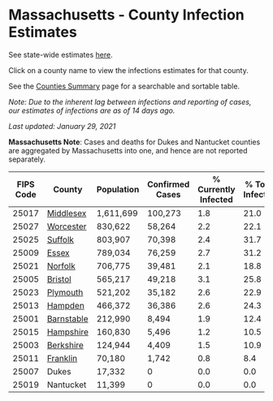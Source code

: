 # Massachusetts - County Infection Estimates

See state-wide estimates [here](/infections/us-ma).

Click on a county name to view the infections estimates for that county.

See the [Counties Summary](/infections/summary-counties) page for a searchable and sortable table.

*Note: Due to the inherent lag between infections and reporting of cases, our estimates of infections are as of 14 days ago.*

*Last updated: January 29, 2021*

**Massachusetts Note**: Cases and deaths for Dukes and Nantucket counties are aggregated by Massachusetts into one, and hence are not reported separately.

|   FIPS Code |                   County |   Population |   Confirmed Cases |   % Currently Infected |   % Total Infected |
|-------------|--------------------------|--------------|-------------------|------------------------|--------------------|
|       25017 |   [Middlesex](middlesex) |    1,611,699 |           100,273 |                    1.8 |               21.0 |
|       25027 |   [Worcester](worcester) |      830,622 |            58,264 |                    2.2 |               22.1 |
|       25025 |       [Suffolk](suffolk) |      803,907 |            70,398 |                    2.4 |               31.7 |
|       25009 |           [Essex](essex) |      789,034 |            76,259 |                    2.7 |               31.2 |
|       25021 |       [Norfolk](norfolk) |      706,775 |            39,481 |                    2.1 |               18.8 |
|       25005 |       [Bristol](bristol) |      565,217 |            49,218 |                    3.1 |               25.8 |
|       25023 |     [Plymouth](plymouth) |      521,202 |            35,182 |                    2.6 |               22.9 |
|       25013 |       [Hampden](hampden) |      466,372 |            36,386 |                    2.6 |               24.3 |
|       25001 | [Barnstable](barnstable) |      212,990 |             8,494 |                    1.9 |               12.4 |
|       25015 |   [Hampshire](hampshire) |      160,830 |             5,496 |                    1.2 |               10.5 |
|       25003 |   [Berkshire](berkshire) |      124,944 |             4,409 |                    1.5 |               10.9 |
|       25011 |     [Franklin](franklin) |       70,180 |             1,742 |                    0.8 |                8.4 |
|       25007 |                    Dukes |       17,332 |                 0 |                    0.0 |                0.0 |
|       25019 |                Nantucket |       11,399 |                 0 |                    0.0 |                0.0 |